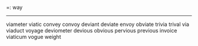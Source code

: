 =: way 

---
viameter
viatic
convey
convoy
deviant
deviate
envoy
obviate
trivia
trival
via
viaduct
voyage
deviometer
devious
obvious
pervious
previous
invoice
viaticum
vogue
weight